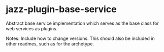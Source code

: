 # jazz-plugin-base-service
Abstract base service implementation which serves as the base class for web services as plugins.

Notes:
Include how to change versions. This should also be included in other readmes, such as for the archetype.

